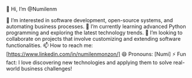 👋 Hi, I’m @Numilenm

👀 I’m interested in software development, open-source systems, and automating business processes.
🌱 I’m currently learning advanced Python programming and exploring the latest technology trends.
💞️ I’m looking to collaborate on projects that involve customizing and extending software functionalities.
📫 How to reach me: [https://www.linkedin.com/in/numilenmonzon/]
😄 Pronouns: [Numi]
⚡ Fun fact: I love discovering new technologies and applying them to solve real-world business challenges!
<!---
Numilenm/Numilenm is a ✨ special ✨ repository because its `README.md` (this file) appears on your GitHub profile.
You can click the Preview link to take a look at your changes.
--->
